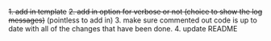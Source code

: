 ~~1. add in template~~
~~2. add in option for verbose or not (choice to show the log messages)~~ (pointless to add in)
3. make sure commented out code is up to date with all of the changes that have been done.
4. update README
